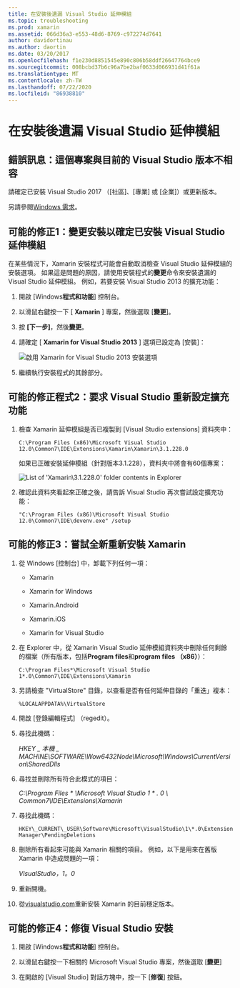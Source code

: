 ```yaml
---
title: 在安裝後遺漏 Visual Studio 延伸模組
ms.topic: troubleshooting
ms.prod: xamarin
ms.assetid: 066d36a3-e553-48d6-8769-c972274d7641
author: davidortinau
ms.author: daortin
ms.date: 03/20/2017
ms.openlocfilehash: f1e230d8851545e890c806b58ddf26647764bce9
ms.sourcegitcommit: 008bcbd37b6c96a7be2baf0633d066931d41f61a
ms.translationtype: MT
ms.contentlocale: zh-TW
ms.lasthandoff: 07/22/2020
ms.locfileid: "86938810"
---
```

# <a name="missing-visual-studio-extensions-after-installation"></a>在安裝後遺漏 Visual Studio 延伸模組

## <a name="error-message-this-project-is-incompatible-with-the-current-edition-of-visual-studio"></a>錯誤訊息：這個專案與目前的 Visual Studio 版本不相容

請確定已安裝 Visual Studio 2017 （[社區]、[專業] 或 [企業]）或更新版本。

另請參閱[Windows 需求](~/cross-platform/get-started/requirements.md#windows-requirements)。

## <a name="possible-fix-1-change-the-installation-to-make-sure-the-visual-studio-extensions-are-installed"></a>可能的修正1：變更安裝以確定已安裝 Visual Studio 延伸模組

在某些情況下，Xamarin 安裝程式可能會自動取消檢查 Visual Studio 延伸模組的安裝選項。 如果這是問題的原因，請使用安裝程式的**變更**命令來安裝遺漏的 Visual Studio 延伸模組。 例如，若要安裝 Visual Studio 2013 的擴充功能：

1. 開啟 [Windows**程式和功能**] 控制台。

2. 以滑鼠右鍵按一下 [ **Xamarin** ] 專案，然後選取 [**變更**]。

3. 按 **[下一步]**，然後**變更**。

4. 請確定 [ **Xamarin for Visual Studio 2013** ] 選項已設定為 [安裝]：

    ![啟用 Xamarin for Visual Studio 2013 安裝選項](missing-vs-extensions-images/installer.png)

5. 繼續執行安裝程式的其餘部分。

## <a name="possible-fix-2-ask-visual-studio-to-set-up-the-extensions-again"></a>可能的修正程式2：要求 Visual Studio 重新設定擴充功能

1. 檢查 Xamarin 延伸模組是否已複製到 [Visual Studio extensions] 資料夾中：

    `C:\Program Files (x86)\Microsoft Visual Studio 12.0\Common7\IDE\Extensions\Xamarin\Xamarin\3.1.228.0`

    如果已正確安裝延伸模組（針對版本3.1.228），資料夾中將會有60個專案：

    ![](missing-vs-extensions-images/folder.png "List of 'Xamarin\3.1.228.0' folder contents in Explorer")

2. 確認此資料夾看起來正確之後，請告訴 Visual Studio 再次嘗試設定擴充功能：

    `"C:\Program Files (x86)\Microsoft Visual Studio 12.0\Common7\IDE\devenv.exe" /setup`

## <a name="possible-fix-3-try-a-fresh-reinstall-of-xamarin"></a>可能的修正3：嘗試全新重新安裝 Xamarin

1. 從 Windows [控制台] 中，卸載下列任何一項：

    * Xamarin

    * Xamarin for Windows

    * Xamarin.Android

    * Xamarin.iOS

    * Xamarin for Visual Studio

2. 在 Explorer 中，從 Xamarin Visual Studio 延伸模組資料夾中刪除任何剩餘的檔案（所有版本，包括**Program files**和**program files （x86）**）：

    `C:\Program Files*\Microsoft Visual Studio 1*.0\Common7\IDE\Extensions\Xamarin`

3. 另請檢查 "VirtualStore" 目錄，以查看是否有任何延伸目錄的「重迭」複本：

    `%LOCALAPPDATA%\VirtualStore`

4. 開啟 [登錄編輯程式] （regedit）。

5. 尋找此機碼：

    _HKEY \_ 本機 \_ MACHINE\SOFTWARE\Wow6432Node\Microsoft\Windows\CurrentVersion\SharedDlls_

6. 尋找並刪除所有符合此模式的項目：

    _C:\Program Files \* \Microsoft Visual Studio 1 \* . 0 \ Common7\IDE\Extensions\Xamarin_

7. 尋找此機碼：

    `HKEY\_CURRENT\_USER\Software\Microsoft\VisualStudio\1\*.0\ExtensionManager\PendingDeletions`

8. 刪除所有看起來可能與 Xamarin 相關的項目。 例如，以下是用來在舊版 Xamarin 中造成問題的一項：

    _VisualStudio，1。0_

9. 重新開機。

10. 從[visualstudio.com](https://visualstudio.com/xamarin)重新安裝 Xamarin 的目前穩定版本。

## <a name="possible-fix-4-repair-visual-studio-installation"></a>可能的修正4：修復 Visual Studio 安裝

1. 開啟 [Windows**程式和功能**] 控制台。

2. 以滑鼠右鍵按一下相關的 Microsoft Visual Studio 專案，然後選取 [**變更**]

3. 在開啟的 [Visual Studio] 對話方塊中，按一下 [**修復**] 按鈕。
